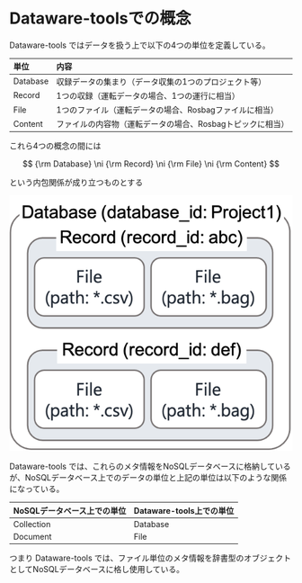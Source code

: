 # Dataware-toolsでの概念

Dataware-tools ではデータを扱う上で以下の4つの単位を定義している。

| 単位 | 内容 |
| :--- | :--- |
| Database | 収録データの集まり（データ収集の1つのプロジェクト等） |
| Record | 1つの収録（運転データの場合、1つの運行に相当） |
| File | 1つのファイル（運転データの場合、Rosbagファイルに相当） |
| Content | ファイルの内容物（運転データの場合、Rosbagトピックに相当） |

これら4つの概念の間には

$$
{\rm Database} \ni {\rm Record} \ni {\rm File} \ni {\rm Content}
$$

という内包関係が成り立つものとする

![4&#x3064;&#x306E;&#x6982;&#x5FF5;&#x306E;&#x5185;&#x5305;&#x95A2;&#x4FC2;](.gitbook/assets/core-concepts.png)



Dataware-tools では、これらのメタ情報をNoSQLデータベースに格納しているが、NoSQLデータベース上でのデータの単位と上記の単位は以下のような関係になっている。

| NoSQLデータベース上での単位 | Dataware-tools上での単位 |
| :--- | :--- |
| Collection | Database |
| Document | File |

つまり Dataware-tools では、ファイル単位のメタ情報を辞書型のオブジェクトとしてNoSQLデータベースに格し使用している。

